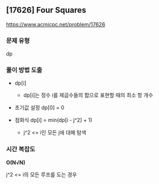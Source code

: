 ## [17626] Four Squares

https://www.acmicpc.net/problem/17626  

### 문제 유형

dp

### 풀이 방법 도출

- dp[i]
  - dp[i]는 정수 i를 제곱수들의 합으로 표현할 때의 최소 항 개수
    
- 초기값 설정 dp[0] = 0

- 점화식 dp[i] = min(dp[i - j^2] + 1)
  - j^2 <= i인 모든 j에 대해 탐색

### 시간 복잡도

**O(N√N)**

j^2 <= i의 모든 루프를 도는 경우
